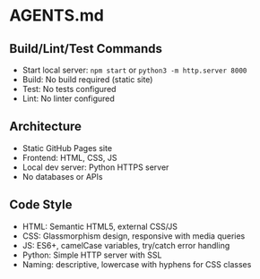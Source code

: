 # AGENTS.md

## Build/Lint/Test Commands
- Start local server: `npm start` or `python3 -m http.server 8000`
- Build: No build required (static site)
- Test: No tests configured
- Lint: No linter configured

## Architecture
- Static GitHub Pages site
- Frontend: HTML, CSS, JS
- Local dev server: Python HTTPS server
- No databases or APIs

## Code Style
- HTML: Semantic HTML5, external CSS/JS
- CSS: Glassmorphism design, responsive with media queries
- JS: ES6+, camelCase variables, try/catch error handling
- Python: Simple HTTP server with SSL
- Naming: descriptive, lowercase with hyphens for CSS classes
